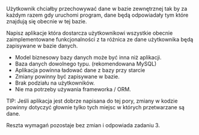 Użytkownik chciałby przechowywać dane w bazie zewnętrznej tak by za każdym razem gdy uruchomi program, dane będą odpowiadały tym które znajdują się obecnie w tej bazie.

Napisz aplikacje która dostarcza użytkownikowi wszystkie obecnie zaimplementowane funkcjonalności z ta różnica ze dane użytkownika będą zapisywane w bazie danych.

- Model biznesowy bazy danych może być inna niż aplikacji.
- Baza danych dowolnego typu. (rekomendowana MySQL)
- Aplikacja powinna ładować dane z bazy przy starcie
- Zmiany powinny być zapisywane w bazie.
- Brak podziału na użytkowników.
- Nie ma potrzeby używania frameworka / ORM.

TIP: Jeśli aplikacja jest dobrze napisana do tej pory, zmiany w kodzie powinny dotyczyć głownie tylko tych miejsc w których przetwarzane są dane.

Reszta wymagań pozostaje bez zmian i odpowiada zadaniu 3.
